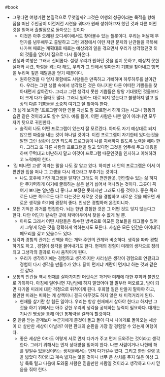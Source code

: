 #book 
- 그렇다면 여행기란 본질적으로 무엇일까? 그것은 여행의 성공이라는 목적을 향해 집을 떠난 주인공이 이런저런 시련을 겪다가 원래 성취하고자 했던 것과 다른 어떤 것을 얻어서 출발점으로 돌아오는 것이다
    - 이것은 아주 오래된 오디세이에서도 찾아볼수 있는 플롯이다. 우리는 떠날때 무언가를 념두해두고 출발하고 그런 과정에서 이런 저런 문제와 난관들을 극복해 나가며 때로는 계획대로 때로는 예상외의 일을 겪으면서 우리가 생각했던것 외의 것들을 얻어서 집으로 다시 돌아온다.
- 인생과 여행은 그래서 신비롭다. 설령 우리가 원하던 것을 얻지 못하고, 예상치 못한 실패와 시련, 좌절을 겪는다 해도, 우리가 그 안에서 얼마든지 기쁨을 찾아내고 행복을 누리며 깊은 깨달음을 얻기 때문이다.
    - 원하던것을 다 얻지 못함에도 사람들은 만족하고 기뻐하며 하루하루를 살아간다. 우리는 그런 생활 속에서 생각했던 것은 아니지만 다른 어떠한 기쁨들을 찾아내면서 살아간다. 그리고 그런 생각지 못한 기쁨들은 왕왕 기대했던 것들보다 더 크게 다가 올때도 많다. 그러니 원하느 대로 되지 않는다고 불평하지 말고 일상의 다른 기쁨들을 소중히 여기고 잘 찾아야 한다.
- 더 넓게 보자면 '프로그램'이란 인물 자신도 잘 모르면서 하게 되는 사고나 행동의 습관 같은 것이라고도 할수 있다. 예를 들어, 어떤 사람은 나쁜 일이 이러나면 모두 자기 탓으로 귀인한다.
    - 솔직히 나도 어떤 프로그램이 있는지 잘 모르겠다. 아마도 자기 예상대로 되지 않으면 짜증을 내는 것이 하나일 것이다. 이런 프로그램이 자기한테 있다는것을 알면 그런 상황이 오면 되도록 프로그램이 나를 지배하지 않도록 노력을 해야 한다. 그리고 또 다른 사람의 프로그램을 알고 있다면 그것을 염두해 두고 대응을 하며 무턱대고 비난하지 말고 이것이 프로그램 때문인것을 인지하고 이해하려고 노력해야 한다.
- '집 떠나면 고생' 이라는 말을 나도 잘 알고 있다. 하지만 내 안의 프로그램은 어서 이 편안한 집을 떠나 그 고생을 다시 겪으라고 부추기는 것이다.
    - 나도 호주에 가면 개고생을 알지만 그래도 이 편안한곳, 편안할수 있는 삶 하지만 무기력하게 여기에 굴복하는 삶은 살기 싫어서 떠나려는 것이다. 그곳이 꼭 여기 보다는 얼만큼 더 좋다고 보장은 못하지만 그래도 다를 것이다. 좋은 쪽으로든 나쁜 쪽으로든 다르 다는것은 새로운 것을 경험하고 새로운 것을 배우면 새로운 생각을 하기에 굉장히 좋다. 인생은 경험하러 온것이니까.
- 모든 기억은 과거를 편집한다. 뇌는 한번 경험한 것은 그 어떤 것도 잊지 않는다고 한다. 다만 어딘가 깊숙한 곳에 처박아두어서 찾을 수 없게 될 뿐.
    - 아마도 그래서 어떤 사람들은 특수한 방벅으로 이모든 정보들을 태그할수 있어서 그렇게 많은 것을 정확하게 억하는지도 모른다. 사실은 모든 인간은 아이대딕 메모리를 갖고 있을수도 있다.
- 생각과 경험의 관계는 산책을 하는 개와 주인의 관계와 비슷하다. 생각을 따라 경험하기도 하고 , 경험이 생각을 끌어내기도 한다. 현재의 경험이 미래의 생각으로 정리되고 그생각의 결과로 다시 움직이게 된다. 
    - 우리가 생각하기에는 경험하고 생각하지만 사리실은 생각이 경험으로 연결되고 경험이 다시 생각을 만들수가 있다. 닭이 먼저냐 계란이 먼저냐 하는 것과 같은 것 같다.
- 보통의 인간들 역시 현재를 살아가지만 머릿속은 과거와 미래에 대한 후회와 불안으로 가득하다. 아침에 일어나면 지난밤에 하지 말았어야 할 말부터 떠오르고, 밤이 되면 다가올 미래에 대한 걱정으로 뒤척이게 된다. 후회할 일은 만들지 말아야 하고, 불안한 미래는 피하는 게 상책이니 결국 아무것도 하지 않은 채 미적거리게 된다.
    - 현재를 살기란 참 힘든 일이다. 우리는 항상 현재에서 살아야 한다고 하지만 그것을 하기 위해서는 아주 강한 우리의 생각을 공제하는 능력이 필요하다. 대개는 기나긴 명상을 통해 이런 통제력을 길러야 할것이다.
- 준 만큼 받는 관계보다 누군가에게 준것이 돌고 돌아 다시 나에게로 돌아오는 세상이 더 살만한 세상이 아닐까? 이런 환대의 순환을 가장 잘 경험할 수 있는게 여행이다.
    - 좋은 세상은 아마도 이렇게 서로 먼저 다가가 주고 먼저 도와주는 것이라고 생각한다. 그러기 위해서는 먼저 상대방을 믿어야 한다. 나쁜 사람이거나 나한테 해를 잎일수 있을것이라는 생각을해서는 먼저 다가갈수 있다. 그리고 한번 설령 똥을 밟았다 하더라고 계속 밟지는 않을 것이니 너무 큰 상처를 주지 않은 이상 그냥 툭툭 털고 다음에 도와줄 사람은 믿을만한 사람일 것이라고 생각하고 다시 믿음을 줘야 한다.
